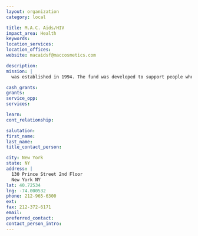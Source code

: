 ```yaml
---
layout: organization
category: local

title: M.A.C. Aids/HIV
impact_area: Health
keywords: 
location_services: 
location_offices: 
website: macaidsf@maccosmetics.com

description: 
mission: |
  was established in 1994. The fund was developed to support people who are living with HIV/AIDS worldwide. As well as donating funds to communities that offer services and help to and prevent the HIV/AIDS  through educational programs and services.

cash_grants: 
grants: 
service_opp: 
services: 

learn: 
cont_relationship: 

salutation: 
first_name: 
last_name: 
title_contact_person: 

city: New York
state: NY
address: |
  130 Prince Street 2nd Floor  
  New York NY 
lat: 40.72534
lng: -74.000532
phone: 212-965-6300
ext: 
fax: 212-372-6171
email: 
preferred_contact: 
contact_person_intro: 
---
```

